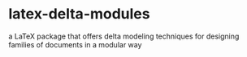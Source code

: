 latex-delta-modules
===================

a LaTeX package that offers delta modeling techniques for designing families of documents in a modular way

